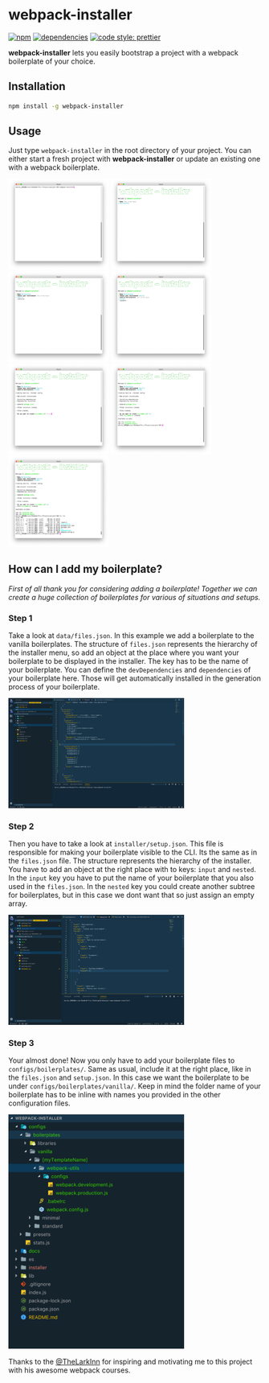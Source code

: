 # webpack-installer

[![npm][npm]][npm-url]
[![dependencies][dependencies]][dependencies-url]
[![code style: prettier][prettier]][prettier-url]

**webpack-installer** lets you easily bootstrap a project with a webpack boilerplate of your choice.

## Installation

```bash
npm install -g webpack-installer
```

## Usage

Just type `webpack-installer` in the root directory of your project.
You can either start a fresh project with **webpack-installer** or update an existing one with a webpack boilerplate.

<div float="left">
  <img src="docs/images/usage/screen_1.png" alt="IDE Screen 1" width=200>
  <img src="docs/images/usage/screen_2.png" alt="IDE Screen 2" width=200>
  <img src="docs/images/usage/screen_3.png" alt="IDE Screen 3" width=200>
  <img src="docs/images/usage/screen_4.png" alt="IDE Screen 4" width=200>
  <img src="docs/images/usage/screen_5.png" alt="IDE Screen 5" width=200>
  <img src="docs/images/usage/screen_6.png" alt="IDE Screen 6" width=200>
  <img src="docs/images/usage/screen_7.png" alt="IDE Screen 7" width=200>
</div>

## How can I add my boilerplate?

_First of all thank you for considering adding a boilerplate! Together we can create a huge collection of boilerplates for various of situations and setups._

### Step 1

Take a look at `data/files.json`. In this example we add a boilerplate to the vanilla boilerplates.
The structure of `files.json` represents the hierarchy of the installer menu, so add an object at the place where you want your boilerplate to be displayed in the installer. The key has to be the name of your boilerplate.
You can define the `devDependencies` and `dependencies` of your boilerplate here. Those will get automatically installed in the generation process of your boilerplate.

<img src="docs/images/contributing/files_json.png" alt="files.json" width=350>

### Step 2

Then you have to take a look at `installer/setup.json`. This file is responsible for making your boilerplate visible to the CLI. Its the same as in the `files.json` file. The structure represents the hierarchy of the installer. You have to add an object at the right place with to keys: `input` and `nested`. In the `input` key you have to put the name of your boilerplate that you also used in the `files.json`. In the `nested` key you could create another subtree for boilerplates, but in this case we dont want that so just assign an empty array.

<img src="docs/images/contributing/setup_json.png" alt="setup.json" width=350>

### Step 3

Your almost done! Now you only have to add your boilerplate files to `configs/boilerplates/`. Same as usual, include it at the right place, like in the `files.json` and `setup.json`.
In this case we want the boilerplate to be under `configs/boilerplates/vanilla/`. Keep in mind the folder name of your boilerplate has to be inline with names you provided in the other configuration files.

<img src="docs/images/contributing/boilerplate.png" alt="Boilerplate" width=350>

Thanks to the [@TheLarkInn](https://twitter.com/thelarkinn) for inspiring and motivating me to this project with his awesome webpack courses.

[npm]: https://img.shields.io/npm/v/webpack-installer.svg?style=flat-square
[npm-url]: https://npmjs.com/package/webpack-installer
[dependencies]: https://img.shields.io/david/Marvin1003/webpack-installer.svg?style=flat-square
[dependencies-url]: https://david-dm.org/Marvin1003/webpack-installer
[prettier]: https://img.shields.io/badge/code_style-prettier-ff69b4.svg?style=flat-square
[prettier-url]: https://github.com/prettier/prettier
